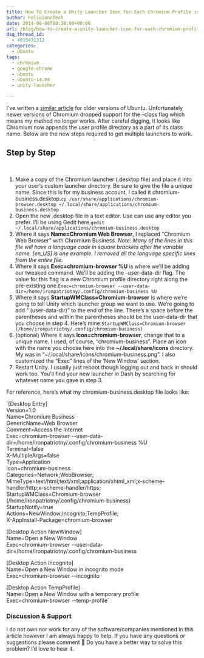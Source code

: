 ```yaml
---
title: How To Create a Unity Launcher Icon for Each Chromium Profile in Ubuntu 14.04
author: FelicianoTech
date: 2014-08-08T00:38:00+00:00
url: /blog/how-to-create-a-unity-launcher-icon-for-each-chromium-profile-in-ubuntu-14-04/
dsq_thread_id:
  - 4015431312
categories:
  - Ubuntu
tags:
  - chromium
  - google-chrome
  - ubuntu
  - ubuntu-14.04
  - unity-launcher

---
```

I've written a <a title="How To Create a Unity Launcher Icon for Each Chrome/Chromium Profile in Ubuntu" href="/blog/how-to-create-a-unity-launcher-icon-for-each-chromechromium-profile-in-ubuntu/" target="_blank">similar article</a> for older versions of Ubuntu. Unfortunately newer versions of Chromium dropped support for the &#8211;class flag which means my method no longer works. After careful digging, it looks like Chromium now appends the user profile directory as a part of its class name. Below are the new steps required to get multiple launchers to work.

<!--more-->

## Step by Step

&nbsp;

  1. Make a copy of the Chromium launcher (.desktop file) and place it into your user&#8217;s custom launcher directory. Be sure to give the file a unique name. Since this is for my business account, I called it chromium-business.desktop.`cp /usr/share/applications/chromium-browser.desktop ~/.local/share/applications/chromium-business.desktop`
  2. Open the new .desktop file in a text editor. Use can use any editor you prefer. I&#8217;ll be using Gedit here.`gedit ~/.local/share/applications/chromium-business.desktop`
  3. Where it says **Name=Chromium Web Browser**, I replaced &#8220;Chromium Web Browser&#8221; with Chromium Business. _Note: Many of the lines in this file will have a language code in square brackets after the variable name. [en_US] is one example. I removed all the language specific lines from the entire file._
  4. Where it says **Exec=chromium-browser %U** is where we&#8217;ll be adding our tweaked command. We&#8217;ll be adding the &#8211;user-data-dir flag. The value for this flag is a new Chromium profile directory right along the pre-existing one.`Exec=chromium-browser --user-data-dir=/home/ironpatriotny/.config/chromium-business %U`
  5. Where it says **StartupWMClass=Chromium-browser** is where we&#8217;re going to tell Unity which launcher group we want to use. We&#8217;re going to add &#8221; (user-data-dir)&#8221; to the end of the line. There&#8217;s a space before the parentheses and within the parentheses should be the user-data-dir that you choose in step 4. Here&#8217;s mine:`StartupWMClass=Chromium-browser (/home/ironpatriotny/.config/chromium-business)`
  6. (optional) Where it says **Icon=chromium-browser**, change that to a unique name. I used, of course, &#8220;chromium-business&#8221;. Place an icon with the name you choose here into the **~/.local/share/icons** directory. My was in &#8220;~/.local/share/icons/chromium-business.png&#8221;. I also customized the &#8220;Exec&#8221; lines of the &#8216;New Window&#8217; section.
  7. Restart Unity. I usually just reboot though logging out and back in should work too. You&#8217;ll find your new launcher in Dash by searching for whatever name you gave in step 3.

For reference, here&#8217;s what my chromium-business.desktop file looks like:
  
`[Desktop Entry]<br />
Version=1.0<br />
Name=Chromium Business<br />
GenericName=Web Browser<br />
Comment=Access the Internet<br />
Exec=chromium-browser --user-data-dir=/home/ironpatriotny/.config/chromium-business %U<br />
Terminal=false<br />
X-MultipleArgs=false<br />
Type=Application<br />
Icon=chromium-business<br />
Categories=Network;WebBrowser;<br />
MimeType=text/html;text/xml;application/xhtml_xml;x-scheme-handler/http;x-scheme-handler/https;<br />
StartupWMClass=Chromium-browser (/home/ironpatriotny/.config/chromium-business)<br />
StartupNotify=true<br />
Actions=NewWindow;Incognito;TempProfile;<br />
X-AppInstall-Package=chromium-browser</p>
<p>[Desktop Action NewWindow]<br />
Name=Open a New Window<br />
Exec=chromium-browser --user-data-dir=/home/ironpatriotny/.config/chromium-business</p>
<p>[Desktop Action Incognito]<br />
Name=Open a New Window in incognito mode<br />
Exec=chromium-browser --incognito</p>
<p>[Desktop Action TempProfile]<br />
Name=Open a New Window with a temporary profile<br />
Exec=chromium-browser --temp-profile`

### Discussion & Support

I do not own nor work for any of the software/companies mentioned in this article however I am always happy to help. If you have any questions or suggestions please comment 🙂 Do you have a better way to solve this problem? I&#8217;d love to hear it.
